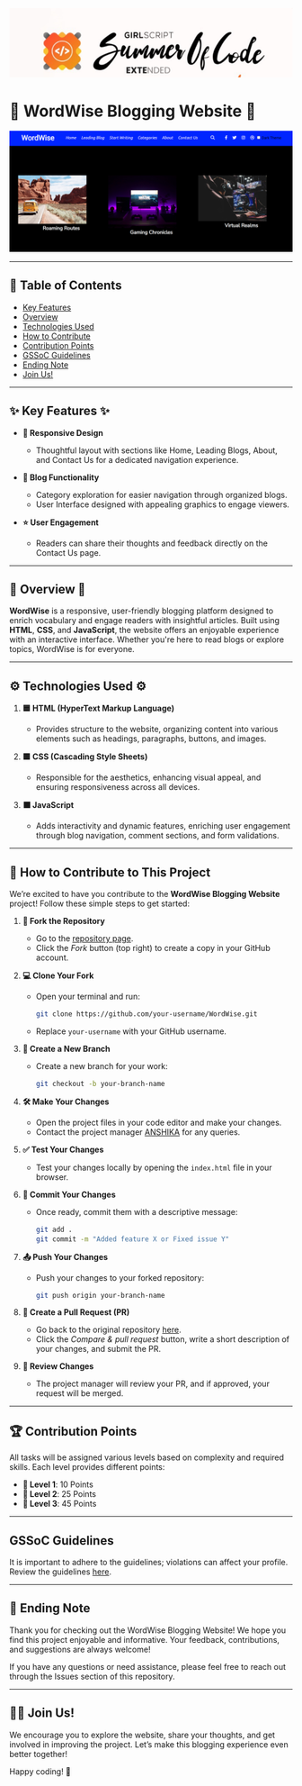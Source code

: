 <main>


![GSSoC-Ext](/Untitled%20design.png)
# 📖 WordWise Blogging Website 📝 

![WordWise Website Screenshot](/Screenshot%202024-10-02%20143221.png)

---

## 🌟 Table of Contents
- [Key Features](#-key-features-)
- [Overview](#-overview-)
- [Technologies Used](#-technologies-used-)
- [How to Contribute](#-how-to-contribute-to-this-project-)
- [Contribution Points](#contribution-points)
- [GSSoC Guidelines](#gssoc-guidelines)
- [Ending Note](#-ending-note-)
- [Join Us!](#-join-us-)

---

## ✨ Key Features ✨
- **📱 Responsive Design**
  - Thoughtful layout with sections like Home, Leading Blogs, About, and Contact Us for a dedicated navigation experience.

- **📝 Blog Functionality**
  - Category exploration for easier navigation through organized blogs.
  - User Interface designed with appealing graphics to engage viewers.

- **⭐ User Engagement**
  - Readers can share their thoughts and feedback directly on the Contact Us page.

---

## 🌟 Overview 🌟
**WordWise** is a responsive, user-friendly blogging platform designed to enrich vocabulary and engage readers with insightful articles. Built using **HTML**, **CSS**, and **JavaScript**, the website offers an enjoyable experience with an interactive interface. Whether you're here to read blogs or explore topics, WordWise is for everyone.

---

## ⚙️ Technologies Used ⚙️
1. **🟦 HTML (HyperText Markup Language)**
   - Provides structure to the website, organizing content into various elements such as headings, paragraphs, buttons, and images.

2. **🟪 CSS (Cascading Style Sheets)**
   - Responsible for the aesthetics, enhancing visual appeal, and ensuring responsiveness across all devices.

3. **⬛ JavaScript**
   - Adds interactivity and dynamic features, enriching user engagement through blog navigation, comment sections, and form validations.

---

## 🚀 How to Contribute to This Project

We’re excited to have you contribute to the **WordWise Blogging Website** project! Follow these simple steps to get started:

1. **🍴 Fork the Repository**  
   - Go to the [repository page](https://github.com/ANSHIKA-26/WordWise).
   - Click the *Fork* button (top right) to create a copy in your GitHub account.

2. **💻 Clone Your Fork**  
   - Open your terminal and run:
     ```bash
     git clone https://github.com/your-username/WordWise.git
     ```
   - Replace `your-username` with your GitHub username.

3. **🌿 Create a New Branch** 
   - Create a new branch for your work:
     ```bash
     git checkout -b your-branch-name
     ```

4. **🛠️ Make Your Changes**
   - Open the project files in your code editor and make your changes.
   - Contact the project manager [ANSHIKA](https://github.com/ANSHIKA-26) for any queries.

5. **✅ Test Your Changes**
   - Test your changes locally by opening the `index.html` file in your browser.

6. **💬 Commit Your Changes** 
   - Once ready, commit them with a descriptive message:
     ```bash
     git add .
     git commit -m "Added feature X or Fixed issue Y"
     ```

7. **📤 Push Your Changes**
   - Push your changes to your forked repository:
     ```bash
     git push origin your-branch-name
     ```

8. **🔄 Create a Pull Request (PR)** 
   - Go back to the original repository [here](https://github.com/ANSHIKA-26/WordWise).
   - Click the *Compare & pull request* button, write a short description of your changes, and submit the PR.

9. **🔎 Review Changes**
   - The project manager will review your PR, and if approved, your request will be merged.

---

## 🏆 Contribution Points
All tasks will be assigned various levels based on complexity and required skills. Each level provides different points:
- **🥇 Level 1**: 10 Points  
- **🥈 Level 2**: 25 Points  
- **🥉 Level 3**: 45 Points  

---

## GSSoC Guidelines 
It is important to adhere to the guidelines; violations can affect your profile. Review the guidelines [here](https://github.com/GSSoC24/Contributor/tree/main/gssoc-guidelines).

---

## 📄 Ending Note
Thank you for checking out the WordWise Blogging Website! We hope you find this project enjoyable and informative. Your feedback, contributions, and suggestions are always welcome!

If you have any questions or need assistance, please feel free to reach out through the Issues section of this repository.

---

## 🙌🏻 Join Us!
We encourage you to explore the website, share your thoughts, and get involved in improving the project. Let’s make this blogging experience even better together!

Happy coding! 📝
</main>
